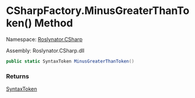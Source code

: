 # CSharpFactory\.MinusGreaterThanToken\(\) Method

Namespace: [Roslynator.CSharp](../../README.md)

Assembly: Roslynator\.CSharp\.dll

```csharp
public static SyntaxToken MinusGreaterThanToken()
```

### Returns

[SyntaxToken](https://docs.microsoft.com/en-us/dotnet/api/microsoft.codeanalysis.syntaxtoken)

